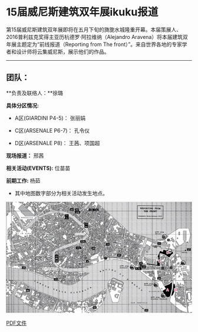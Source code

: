 # 15届威尼斯建筑双年展ikuku报道

第15届威尼斯建筑双年展即将在五月下旬的旖旎水城隆重开幕。本届策展人、2016普利兹克奖得主亚历杭德罗·阿拉维纳（Alejandro Aravena）将本届建筑双年展主题定为“前线报道（Reporting from The front）”。来自世界各地的专家学者和设计师将云集威尼斯，展示他们的作品。
***
## 团队：

**负责及联络人：**徐璐 


**具体分区情况:**


* A区(GIARDINI P4-5)： 张丽娟

* C区(ARSENALE P6-7)： 孔令仪

* D区(ARSENALE P8)： 王茜、项国超


**现场报道：** 邢茜


**相关活动(EVENTS):** 位苗苗    
    

**前期工作:** 杨茹      


* 其中地图数字部分为相关活动发生地点。


![map](images/vmap1.jpg)

[PDF文件](15mia.pdf)